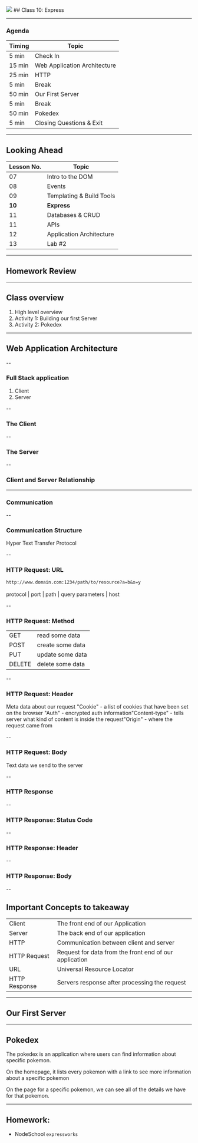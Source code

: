 

<img src="https://ga-core.s3.amazonaws.com/production/uploads/program/default_image/5225/JS-logo-official.png" style="max-width: 100px; border: none; box-shadow: none" />
## Class 10: Express

---
### Agenda
| Timing | Topic                                    |
| ------ | ---------------------------------------- |
| 5  min | Check In                                 |
| 15 min | Web Application Architecture             |
| 25 min | HTTP                                     |
| 5  min | Break                                    |
| 50 min | Our First Server                         |
| 5  min | Break                                    |
| 50 min | Pokedex                                  |
| 5  min | Closing Questions & Exit                 |

---
## Looking Ahead

| Lesson No. |        Topic             |
| ---------- | ------------------------ |
|     07     |   Intro to the DOM       |
|     08     | Events                   |
|     09     | Templating & Build Tools |
|   **10**   | **Express**              |
|     11     | Databases & CRUD         |
|     11     | APIs                     |
|     12     | Application Architecture |
|     13     | Lab #2                   |

---
## Homework Review

---
## Class overview
1. High level overview
2. Activity 1: Building our first Server
3. Activity 2: Pokedex

---
## Web Application Architecture

--
### Full Stack application
1. Client
2. Server

--
### The Client

--
### The Server

--
### Client and Server Relationship

---
### Communication

--
### Communication Structure
Hyper Text Transfer Protocol

--
### HTTP Request: URL
`http://www.domain.com:1234/path/to/resource?a=b&x=y`
<br /><br />
protocol | port | path | query parameters | host

--
### HTTP Request: Method
|        |                  |
| ------ | ---------------- |
| GET    | ​read​ some data   |
| POST   | ​create​ some data |
| PUT    | ​update​ some data |
| DELETE | ​delete​ some data |

--
### HTTP Request: Header
Meta data about our request
​"Cookie"​ - a list of cookies that have been set on the browser
​"Auth"​ - encrypted auth information
​"Content-type"​ - tells server what kind of content is inside the request
​"Origin"​ - where the request came from

--
### HTTP Request: Body
Text data we send to the server

--
### HTTP Response

--
### HTTP Response: Status Code

--
### HTTP Response: Header

--
### HTTP Response: Body

--
## Important Concepts to takeaway
|        |                  |
| ------- | ----- |
| Client | The front end of our Application |
| Server | The back end of our application |
| HTTP | Communication between client and server |
| HTTP Request | Request for data from the front end of our application |
| URL | Universal Resource Locator |
| HTTP Response | Servers response after processing the request |

---
## Our First Server

---
## Pokedex
The pokedex is an application where users can find information about specific pokemon.

On the homepage, it lists every pokemon with a link to see more information about a specific pokemon

On the page for a specific pokemon, we can see all of the details we have for that pokemon.

---
## Homework:
- NodeSchool `expressworks`
